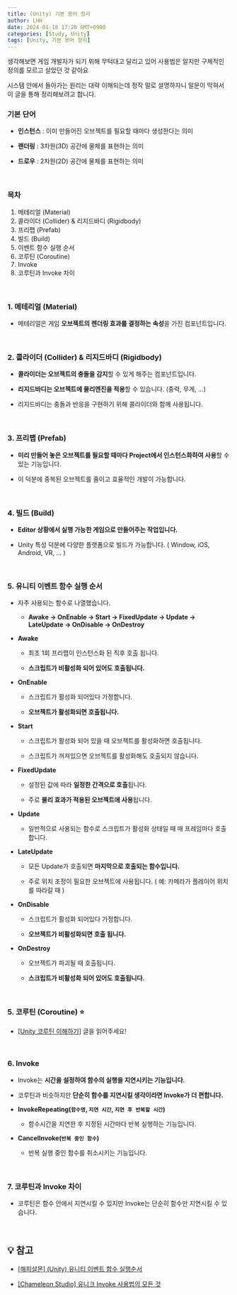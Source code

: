 ```yaml
---
title: (Unity) 기본 용어 정리
author: LHH
date: 2024-01-18 17:20 GMT+0900
categories: [Study, Unity]
tags: [Unity, 기본 용어 정리]
---
```


생각해보면 게임 개발자가 되기 위해 무턱대고 달리고 있어 사용법은 알지만 구체적인 정의를 모르고 살았던 것 같아요

시스템 안에서 돌아가는 원리는 대략 이해되는데 정작 말로 설명하자니 말문이 막혀서 이 글을 통해 정리해보려고 합니다.

### 기본 단어
+ **인스턴스** : 이미 만들어진 오브젝트를 필요할 때마다 생성한다는 의미

+ **렌더링** : 3차원(3D) 공간에 물체를 표현하는 의미

+ **드로우** : 2차원(2D) 공간에 물체를 표현하는 의미

<br>

### 목차 
1. 메테리얼 (Material)
2. 콜라이더 (Collider) & 리지드바디 (Rigidbody)
3. 프리팹 (Prefab)
4. 빌드 (Build)
5. 이벤트 함수 실행 순서
6. 코루틴 (Coroutine)
7. Invoke
8. 코루틴과 Invoke 차이

<br>

### 1. 메테리얼 (Material)
+ 메테리얼은 게임 **오브젝트의 렌더링 효과를 결정하는 속성**을 가진 컴포넌트입니다.

<br>

### 2. 콜라이더 (Collider) & 리지드바디 (Rigidbody)
+ **콜라이더는 오브젝트의 충돌을 감지**할 수 있게 해주는 컴포넌트입니다.

+ **리지드바디는 오브젝트에 물리엔진을 적용**할 수 있습니다. (중력, 무게, ...)

+ 리지드바디는 충돌과 반응을 구현하기 위해 콜라이더와 함께 사용됩니다.

<br>

### 3. 프리팹 (Prefab)
+ **미리 만들어 놓은 오브젝트를 필요할 때마다 Project에서 인스턴스화하여 사용**할 수 있는 기능입니다.

+ 이 덕분에 중복된 오브젝트를 줄이고 효율적인 개발이 가능합니다.

<br>

### 4. 빌드 (Build)
+ **Editor 상황에서 실행 가능한 게임으로 만들어주는 작업입니다.**

+ Unity 특성 덕분에 다양한 플랫폼으로 빌드가 가능합니다. ( Window, iOS, Android, VR, ... )

<br>

### 5. 유니티 이벤트 함수 실행 순서

+ 자주 사용되는 함수로 나열했습니다.

    + **Awake -> OnEnable -> Start -> FixedUpdate -> Update -> LateUpdate -> OnDisable -> OnDestroy**


+ **Awake**

    + 최초 1회 프리팹이 인스턴스화 된 직후 호출 됩니다.

    + **스크립트가 비활성화 되어 있어도 호출됩니다.**

+ **OnEnable**

    + 스크립트가 활성화 되어있다 가정합니다.
    
    + **오브젝트가 활성화되면 호출됩니다.**

+ **Start**

    + 스크립트가 활성화 되어 있을 때 오브젝트를 활성화하면 호출됩니다.

    + 스크립트가 꺼져있으면 오브젝트를 활성화해도 호출되지 않습니다.

+ **FixedUpdate**

    + 설정된 값에 따라 **일정한 간격으로 호출**됩니다.

    + 주로 **물리 효과가 적용된 오브젝트에 사용**됩니다.

+ **Update**

    + 일반적으로 사용되는 함수로 스크립트가 활성화 상태일 때 매 프레임마다 호출합니다.

+ **LateUpdate**

    + 모든 Update가 호출되면 **마지막으로 호출되는 함수입니다.**
    
    + 주로 위치 조정이 필요한 오브젝트에 사용됩니다. ( 예: 카메라가 플레이어 위치를 따라갈 때 )

+ **OnDisable**

    + 스크립트가 활성화 되어있다 가정합니다.
    
    + **오브젝트가 비활성화되면 호출 됩니다.**

+ **OnDestroy**

    + 오브젝트가 파괴될 때 호출됩니다.

    + **스크립트가 비활성화 되어 있어도 호출됩니다.**

<br>

### 5. 코루틴 (Coroutine) ⭐

+ [[Unity 코루틴 이해하기]](/posts/Unity-코루틴-이해하기/) 글을 읽어주세요!

<br>

### 6. Invoke

+ Invoke는 **시간을 설정하여 함수의 실행을 지연시키는 기능입니다.**

+ 코루틴과 비슷하지만 **단순히 함수를 지연시킬 생각이라면 Invoke가 더 편합니다.**

+ **InvokeRepeating(`함수명`, `지연 시간`, `지연 후 반복할 시간`)**

    + 함수시간을 지연한 후 지정된 시간마다 반복 실행하는 기능입니다.

+ **CancelInvoke(`반복 중인 함수`)**

    + 반복 실행 중인 함수를 취소시키는 기능입니다.

<br>

### 7. 코루틴과 Invoke 차이

+ 코루틴은 함수 안에서 지연시킬 수 있지만 Invoke는 단순히 함수만 지연시킬 수 있습니다.

<br>

## 💡 참고

- [[해피살몬] (Unity) 유니티 이벤트 함수 실행순서](https://happysalmon.tistory.com/2)

- [[Chameleon Studio] 유니크 Invoke 사용법의 모든 것](https://chameleonstudio.tistory.com/37)